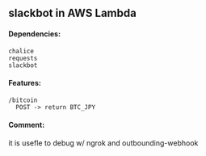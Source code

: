 ## slackbot in AWS Lambda

#### Dependencies:

```
chalice
requests
slackbot
```

#### Features:

```
/bitcoin
  POST -> return BTC_JPY  
```

#### Comment:

it is usefle to debug w/ ngrok and outbounding-webhook

